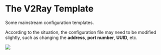 # The V2Ray Template

Some mainstream configuration templates. 

According to the situation, the configuration file may need to be modified slightly, such as changing the **address**, **port number**, **UUID**, etc.

![](https://raw.githubusercontent.com/genskyff/vTemplate/master/How_to_choose.png)
